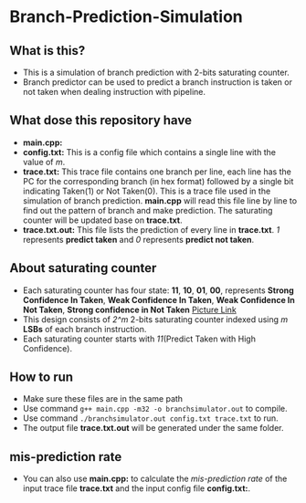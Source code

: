 # Branch-Prediction-Simulation
## What is this?
- This is a simulation of branch prediction with 2-bits saturating counter.
- Branch predictor can be used to predict a branch instruction  is taken or not taken when dealing instruction with pipeline.
## What dose this repository have
- **main.cpp:**
- **config.txt:** This is a config file which contains a single line with the value of *m*.
- **trace.txt:** This trace file contains one branch per line,  each line has the PC for the corresponding branch (in hex format) followed by a single bit indicating Taken(1) or Not Taken(0). This is a trace file used in the simulation of branch prediction. **main.cpp** will read this file line by line to find out the pattern of branch and make prediction. The saturating counter will be updated base on **trace.txt**.
- **trace.txt.out:** This file lists the prediction of every line in **trace.txt**. *1* represents **predict taken** and *0* represents **predict not taken**.
## About saturating counter
- Each saturating counter has four state: **11**, **10**, **01**, **00**, represents **Strong Confidence In Taken**, **Weak Confidence In Taken**, **Weak Confidence In Not Taken**, **Strong confidence in Not Taken** [Picture Link][1]
- This design consists of *2^m* 2-bits saturating counter indexed using *m* **LSBs** of each branch instruction.
- Each saturating counter starts with *11*(Predict Taken with High Confidence).
## How to run
- Make sure these files are in the same path
- Use command `g++ main.cpp -m32 -o branchsimulator.out` to compile.
- Use command `./branchsimulator.out config.txt trace.txt` to run.
- The output file **trace.txt.out** will be generated under the same folder.
## mis-prediction rate
- You can also use **main.cpp:** to calculate the *mis-prediction rate* of the input trace file **trace.txt** and the input config file **config.txt:**.


[1]:	https://en.wikipedia.org/wiki/Branch_predictor#/media/File:Branch_prediction_2bit_saturating_counter-dia.svg